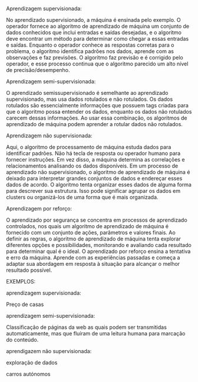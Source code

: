 Aprendizagem supervisionada:

No aprendizado supervisionado, a máquina é ensinada pelo exemplo. O operador fornece ao algoritmo de aprendizado
de máquina um conjunto de dados conhecidos que inclui entradas e saídas desejadas, e o algoritmo deve encontrar um método para determinar como chegar a essas entradas e saídas. Enquanto o operador conhece as respostas corretas para o problema, o algoritmo identifica padrões nos dados, aprende com as observações e faz previsões. O algoritmo faz previsão e é corrigido pelo operador, e esse processo continua que o algoritmo parecido um alto nível de precisão/desempenho.

Aprendizagem semi-supervisionada:

O aprendizado semissupervisionado é semelhante ao aprendizado supervisionado, mas usa dados rotulados e não rotulados. Os dados rotulados são essencialmente informações que possuem tags criadas para que o algoritmo possa entender os dados, enquanto os dados não rotulados carecem dessas informações. Ao usar essa combinação, os algoritmos de aprendizado de máquina podem aprender a rotular dados não rotulados.

Aprendizagem não supervisionada:

Aqui, o algoritmo de processamento de máquina estuda dados para identificar padrões. Não há tecla de resposta ou operador humano para fornecer instruções. Em vez disso, a máquina determina as correlações e relacionamentos analisando os dados disponíveis. Em um processo de aprendizado não supervisionado, o algoritmo de aprendizado de máquina é deixado para interpretar grandes conjuntos de dados e endereçar esses dados de acordo. O algoritmo tenta organizar esses dados de alguma forma para descrever sua estrutura. Isso pode significar agrupar os dados em clusters ou organizá-los de uma forma que é mais organizada.

Aprendizagem por reforço:

O aprendizado por segurança se concentra em processos de aprendizado controlados, nos quais um algoritmo de aprendizado de máquina é fornecido com um conjunto de ações, parâmetros e valores finais. Ao definir as regras, o algoritmo de aprendizado de máquina tenta explorar diferentes opções e possibilidades, monitorando e avaliando cada resultado para determinar qual é o ideal. O aprendizado por reforço ensina a tentativa e erro da máquina. Aprende com as experiências passadas e começa a adaptar sua abordagem em resposta à situação para alcançar o melhor resultado possível.

EXEMPLOS:

aprendizagem supervisionada:

Preço de casas

aprendizagem semi-supervisionada:

Classificação de páginas da web as quais podem ser transmitidas automaticamente, mas que fluíram de uma leitura humana para marcação do conteúdo.

aprendigazem não supervisionada:

exploração de dados

carros autónomos





